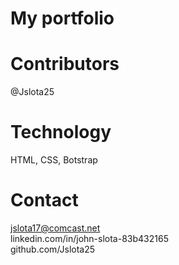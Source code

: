 # My portfolio

# Contributors
@Jslota25

# Technology
HTML, CSS, Botstrap

# Contact
jslota17@comcast.net <br>
linkedin.com/in/john-slota-83b432165 <br>
github.com/Jslota25 <br>